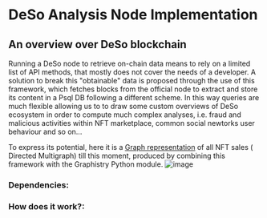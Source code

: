 # DeSo Analysis Node Implementation

## An overview over DeSo blockchain
Running a DeSo node to retrieve on-chain data means to rely on a limited list of API methods, that mostly does not cover the needs of a developer. A solution to break this "obtainable" data is proposed through the use of this framework, which fetches blocks from the official node to extract and store its content in a Psql DB following a different scheme. In this way queries are much flexible allowing us to to draw some custom overviews of DeSo ecosystem in order to compute much complex analyses, i.e. fraud and malicious activities within NFT marketplace, common social newtorks user behaviour and so on...

To express its potential, here it is a [Graph representation](https://hub.graphistry.com/graph/graph.html?dataset=fbcbb4618a0f4d3c9d6b948ee3b105ae&play=5000&splashAfter=false&session=946050bad8344c048610a0e32d6563a5) of all NFT sales ( Directed Multigraph) till this moment, produced by combining this framework with the Graphistry Python module.
![image](https://user-images.githubusercontent.com/52136996/206786729-13eeb0dc-7883-42e5-be77-22c61bb0f36c.png)

### Dependencies:

### How does it work?:
